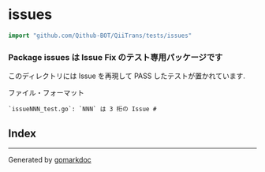 <!-- Code generated by gomarkdoc. DO NOT EDIT -->

# issues

```go
import "github.com/Qithub-BOT/QiiTrans/tests/issues"
```

### Package issues は Issue Fix のテスト専用パッケージです

このディレクトリには Issue を再現して PASS したテストが置かれています\.

ファイル・フォーマット

```
`issueNNN_test.go`: `NNN` は 3 桁の Issue #
```

## Index



------

Generated by [gomarkdoc](<https://github.com/princjef/gomarkdoc>)
